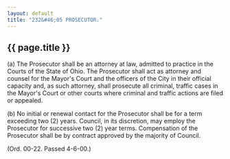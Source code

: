 ```yaml
---
layout: default
title: "232&#46;05 PROSECUTOR."
---
```


{{ page.title }}
----------------

(a) The Prosecutor shall be an attorney at law, admitted to practice in the Courts of the State of Ohio. The Prosecutor shall act as attorney and counsel for the Mayor's Court and the officers of the City in their official capacity and, as such attorney, shall prosecute all criminal, traffic cases in the Mayor's Court or other courts where criminal and traffic actions are filed or appealed.

(b) No initial or renewal contact for the Prosecutor shall be for a term exceeding two (2) years. Council, in its discretion, may employ the Prosecutor for successive two (2) year terms. Compensation of the Prosecutor shall be by contract approved by the majority of Council.

(Ord. 00-22. Passed 4-6-00.)